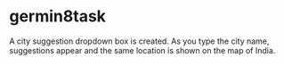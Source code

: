 # germin8task
A city suggestion dropdown box is created. As you type the city name, suggestions appear and the same location is shown on the map of India. 